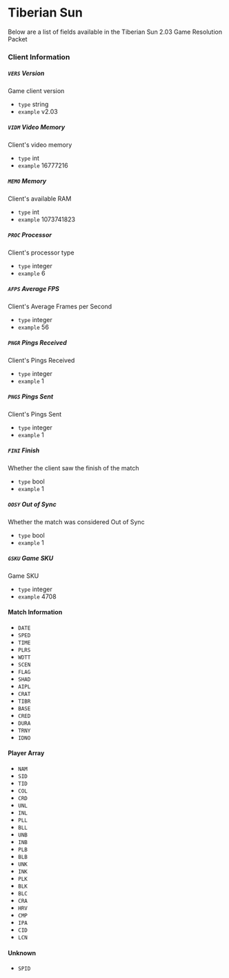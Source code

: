 # Tiberian Sun
Below are a list of fields available in the Tiberian Sun 2.03 Game Resolution Packet

### Client Information
##### `VERS` Version
Game client version
* `type` string
* `example` v2.03

##### `VIDM` Video Memory
Client's video memory
* `type` int
* `example` 16777216

##### `MEMO` Memory
Client's available RAM
* `type` int
* `example` 1073741823

##### `PROC` Processor
Client's processor type
* `type` integer
* `example` 6

##### `AFPS` Average FPS
Client's Average Frames per Second
* `type` integer
* `example` 56

##### `PNGR` Pings Received
Client's Pings Received
* `type` integer
* `example` 1

##### `PNGS` Pings Sent
Client's Pings Sent
* `type` integer
* `example` 1

##### `FINI` Finish
Whether the client saw the finish of the match
* `type` bool
* `example` 1
 
##### `OOSY` Out of Sync
Whether the match was considered Out of Sync
* `type` bool
* `example` 1

##### `GSKU` Game SKU
Game SKU
* `type` integer
* `example` 4708

#### Match Information
* `DATE`
* `SPED`
* `TIME`
* `PLRS`
* `WDTT`
* `SCEN`
* `FLAG`
* `SHAD`
* `AIPL`
* `CRAT`
* `TIBR`
* `BASE`
* `CRED`
* `DURA`
* `TRNY`
* `IDNO`

#### Player Array
* `NAM` 
* `SID`
* `TID`
* `COL`
* `CRD`
* `UNL`
* `INL`
* `PLL`
* `BLL`
* `UNB`
* `INB`
* `PLB`
* `BLB`
* `UNK`
* `INK`
* `PLK`
* `BLK` 
* `BLC`
* `CRA`
* `HRV`
* `CMP`
* `IPA`
* `CID`
* `LCN`

#### Unknown
* `SPID`






